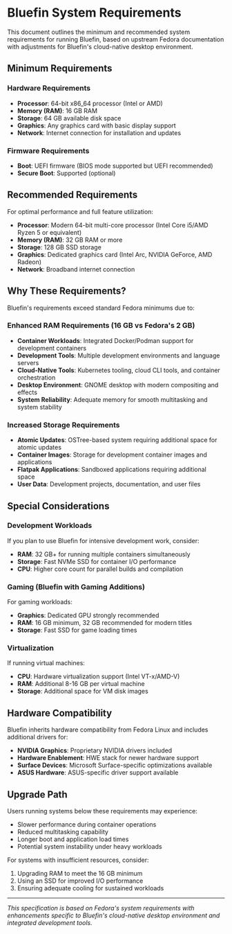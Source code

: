 # Bluefin System Requirements

This document outlines the minimum and recommended system requirements for running Bluefin, based on upstream Fedora documentation with adjustments for Bluefin's cloud-native desktop environment.

## Minimum Requirements

### Hardware Requirements
- **Processor**: 64-bit x86_64 processor (Intel or AMD)
- **Memory (RAM)**: 16 GB RAM
- **Storage**: 64 GB available disk space
- **Graphics**: Any graphics card with basic display support
- **Network**: Internet connection for installation and updates

### Firmware Requirements
- **Boot**: UEFI firmware (BIOS mode supported but UEFI recommended)
- **Secure Boot**: Supported (optional)

## Recommended Requirements

For optimal performance and full feature utilization:

- **Processor**: Modern 64-bit multi-core processor (Intel Core i5/AMD Ryzen 5 or equivalent)
- **Memory (RAM)**: 32 GB RAM or more
- **Storage**: 128 GB SSD storage
- **Graphics**: Dedicated graphics card (Intel Arc, NVIDIA GeForce, AMD Radeon)
- **Network**: Broadband internet connection

## Why These Requirements?

Bluefin's requirements exceed standard Fedora minimums due to:

### Enhanced RAM Requirements (16 GB vs Fedora's 2 GB)
- **Container Workloads**: Integrated Docker/Podman support for development containers
- **Development Tools**: Multiple development environments and language servers
- **Cloud-Native Tools**: Kubernetes tooling, cloud CLI tools, and container orchestration
- **Desktop Environment**: GNOME desktop with modern compositing and effects
- **System Reliability**: Adequate memory for smooth multitasking and system stability

### Increased Storage Requirements
- **Atomic Updates**: OSTree-based system requiring additional space for atomic updates
- **Container Images**: Storage for development container images and applications
- **Flatpak Applications**: Sandboxed applications requiring additional space
- **User Data**: Development projects, documentation, and user files

## Special Considerations

### Development Workloads
If you plan to use Bluefin for intensive development work, consider:
- **RAM**: 32 GB+ for running multiple containers simultaneously
- **Storage**: Fast NVMe SSD for container I/O performance
- **CPU**: Higher core count for parallel builds and compilation

### Gaming (Bluefin with Gaming Additions)
For gaming workloads:
- **Graphics**: Dedicated GPU strongly recommended
- **RAM**: 16 GB minimum, 32 GB recommended for modern titles
- **Storage**: Fast SSD for game loading times

### Virtualization
If running virtual machines:
- **CPU**: Hardware virtualization support (Intel VT-x/AMD-V)
- **RAM**: Additional 8-16 GB per virtual machine
- **Storage**: Additional space for VM disk images

## Hardware Compatibility

Bluefin inherits hardware compatibility from Fedora Linux and includes additional drivers for:
- **NVIDIA Graphics**: Proprietary NVIDIA drivers included
- **Hardware Enablement**: HWE stack for newer hardware support
- **Surface Devices**: Microsoft Surface-specific optimizations available
- **ASUS Hardware**: ASUS-specific driver support available

## Upgrade Path

Users running systems below these requirements may experience:
- Slower performance during container operations
- Reduced multitasking capability
- Longer boot and application load times
- Potential system instability under heavy workloads

For systems with insufficient resources, consider:
1. Upgrading RAM to meet the 16 GB minimum
2. Using an SSD for improved I/O performance
3. Ensuring adequate cooling for sustained workloads

---

*This specification is based on Fedora's system requirements with enhancements specific to Bluefin's cloud-native desktop environment and integrated development tools.*
